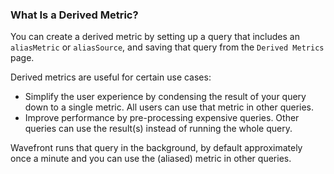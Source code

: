 ### What Is a Derived Metric?

You can create a derived metric by setting up a query that includes an `aliasMetric` or `aliasSource`, and saving that query from the `Derived Metrics` page.

Derived metrics are useful for certain use cases:
* Simplify the user experience by condensing the result of your query down to a single metric. All users can use that metric in other queries.
* Improve performance by pre-processing expensive queries. Other queries can use the result(s) instead of running the whole query.

Wavefront runs that query in the background, by default approximately once a minute and you can use the (aliased) metric in other queries.
